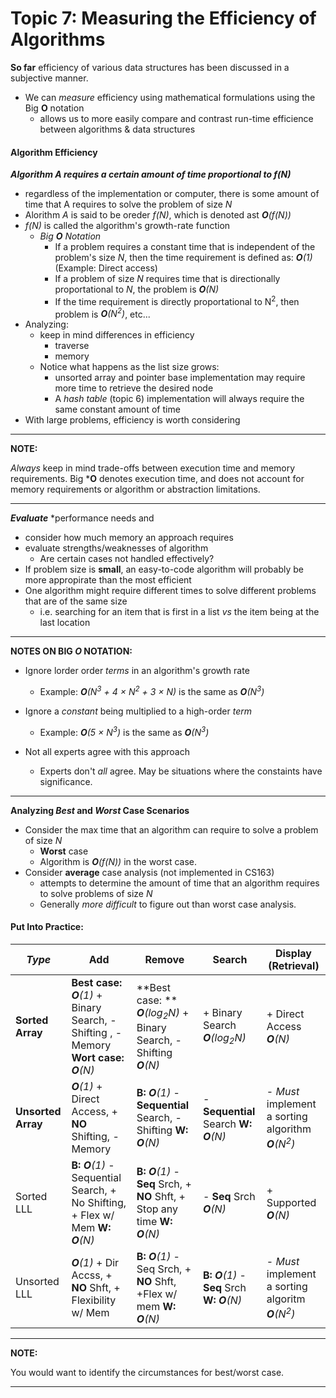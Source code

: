 
Topic 7: Measuring the Efficiency of Algorithms
===============================================

**So far** efficiency of various data structures has been discussed in a subjective manner.
+ We can *measure* efficiency using mathematical formulations using the Big **O** notation
  - allows us to more easily compare and contrast run-time efficience between algorithms & data structures


#### Algorithm Efficiency

***Algorithm A requires a certain amount of time proportional to f(N)***
+ regardless of the implementation or computer, there is some amount of time that A requires to solve the problem of size *N*
+ Alorithm *A* is said to be oreder *f(N)*, which is denoted ast ***O**(f(N))*
+ *f(N)* is called the algorithm's growth-rate function
  - *Big* ***O*** *Notation*
    * If a problem requires a constant time that is independent of the problem's size *N*, then the time requirement is defined as: ***O**(1)* (Example: Direct access)
    * If a problem of size *N* requires time that is directionally proportational to *N*, the problem is ***O**(N)*
    * If the time requirement is directly proportational to N<sup>2</sup>, then problem is ***O**(N<sup>2</sup>)*, etc...
+ Analyzing:
   - keep in mind differences in efficiency
     * traverse
     * memory
   - Notice what happens as the list size grows:
     * unsorted array and pointer base implementation may require more time to retrieve the desired node
     * A *hash table* (topic 6) implementation will always require the same constant amount of time
+ With large problems, efficiency is worth considering

___
**NOTE:**

*Always* keep in mind trade-offs between execution time and memory requirements. Big ***O** denotes execution time, and does not account for memory requirements or algorithm or abstraction limitations.

___


***Evaluate*** *performance needs and 
+ consider how much memory an approach requires
+ evaluate strengths/weaknesses of algorithm 
  - Are certain cases not handled effectively?
+ If problem size is **small**, an easy-to-code algorithm will probably be more appropirate than the most efficient
+ One algorithm  might require different times to solve different problems that are of the same size
  - i.e. searching for an item that is first in a list *vs* the item being at the last location


___
**NOTES ON BIG *O* NOTATION:**

+ Ignore lorder order *terms* in an algorithm's growth rate
  - Example: ***O**(N<sup>3</sup> + 4 $\times$ N<sup>2</sup> + 3 $\times$ N)* is the same as ***O**(N<sup>3</sup>)*

+ Ignore a *constant* being multiplied to a high-order *term*
  - Example: ***O**(5 $\times$ N<sup>3</sup>)* is the same as ***O**(N<sup>3</sup>)*
+ Not all experts agree with this approach
   - Experts don't *all* agree. May be situations where the constaints have significance.

___


**Analyzing *Best* and *Worst* Case Scenarios**   
+ Consider the max time that an algorithm can require to solve a problem of size *N* 
  - **Worst** case
  - Algorithm is ***O**(f(N))* in the worst case.
+ Consider **average** case analysis (not implemented in CS163)
  - attempts to determine the amount of time that an algorithm requires to solve problems of size *N*
  - Generally *more difficult* to figure out than worst case analysis.


#### Put Into Practice:


|    *Type*          |                         Add                       |                Remove               |        Search             |            Display (Retrieval)         |
|--------------------|---------------------------------------------------|-------------------------------------|---------------------------|----------------------------------------|
|  **Sorted Array**  | **Best case:** ***O**(1)* + Binary Search, - Shifting , - Memory **Wort case:** ***O**(N)* | **Best case: ** ***O**(log<sub>2</sub>N)* + Binary Search, - Shifting ***O**(N)* | + Binary Search ***O**(log<sub>2</sub>N)* | + Direct Access  ***O**(N)*| 
| **Unsorted Array** | ***O**(1)* + Direct Access, + **NO** Shifting, - Memory   | **B:** ***O**(1)* - **Sequential** Search, - Shifting **W:** ***O**(N)* |  - **Sequential** Search **W:** ***O**(N)*  | - *Must* implement a sorting algorithm ***O**(N<sup>2</sup>)* |
|     Sorted LLL     | **B:** ***O**(1)* - Sequential Search, + No Shifting, + Flex w/ Mem **W:** ***O**(N)* | **B:** ***O**(1)* - **Seq** Srch, + **NO** Shft, + Stop any time **W:** ***O**(N)* | - **Seq** Srch ***O**(N)* |               + Supported ***O**(N)* |
|    Unsorted LLL    | ***O**(1)* + Dir Accss, + **NO** Shft, + Flexibility w/ Mem  | **B:** ***O**(1)*   - Seq Srch, + **NO** Shft, +Flex w/ mem  **W:** ***O**(N)* | **B:** ***O**(1)* - **Seq** Srch **W:** ***O**(N)* |	- *Must* implement a sorting algoritm ***O**(N<sup>2</sup>)*  |


___
**NOTE:**

You would want to identify the circumstances for best/worst case.

___



